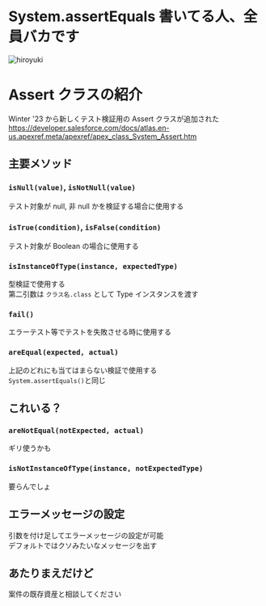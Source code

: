 # System.assertEquals 書いてる人、全員バカです

![hiroyuki](https://dol.ismcdn.jp/mwimgs/d/5/750/img_88f89f52d1e1833ee8de671a178c006544566.jpg)

# Assert クラスの紹介

Winter '23 から新しくテスト検証用の Assert クラスが追加された  
https://developer.salesforce.com/docs/atlas.en-us.apexref.meta/apexref/apex_class_System_Assert.htm

## 主要メソッド

### `isNull(value)`, `isNotNull(value)`

テスト対象が null, 非 null かを検証する場合に使用する

### `isTrue(condition)`, `isFalse(condition)`

テスト対象が Boolean の場合に使用する

### `isInstanceOfType(instance, expectedType)`

型検証で使用する  
第二引数は `クラス名.class` として Type インスタンスを渡す

### `fail()`

エラーテスト等でテストを失敗させる時に使用する

### `areEqual(expected, actual)`

上記のどれにも当てはまらない検証で使用する  
`System.assertEquals()`と同じ

## これいる？

### `areNotEqual(notExpected, actual)`

ギリ使うかも

### `isNotInstanceOfType(instance, notExpectedType)`

要らんでしょ

## エラーメッセージの設定

引数を付け足してエラーメッセージの設定が可能  
デフォルトではクソみたいなメッセージを出す

## あたりまえだけど

案件の既存資産と相談してください

